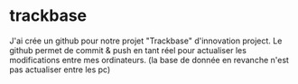 # trackbase
 J'ai crée un github pour notre projet "Trackbase" d'innovation project.
 Le github permet de commit & push en tant réel pour actualiser les modifications entre mes ordinateurs.
 (la base de donnée en revanche n'est pas actualiser entre les pc)

